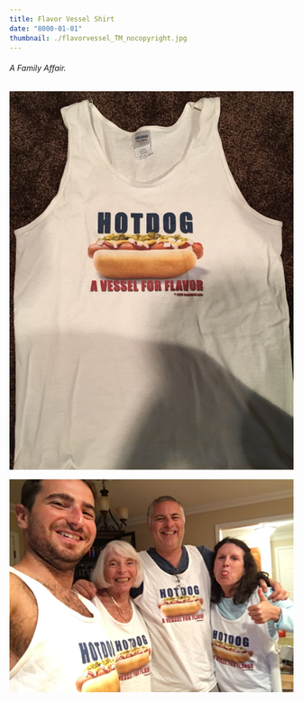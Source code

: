 ```yaml
---
title: Flavor Vessel Shirt
date: "8000-01-01"
thumbnail: ./flavorvessel_TM_nocopyright.jpg
---
```


###### A Family Affair.


<!-- <div class="kg-card kg-image-card kg-width-full"> -->

![Shirt](./shirt.jpg)

<!-- </div>

<div class="kg-card kg-image-card kg-width-full"> -->

![Family Photo](./family.jpg)

<!-- </div> -->

